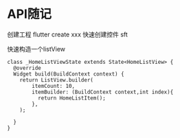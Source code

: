 # API随记

创建工程 flutter create xxx
快速创建控件 sft

快速构造一个listView

```
class _HomeListViewState extends State<HomeListView> {
  @override
  Widget build(BuildContext context) {
    return ListView.builder(
        itemCount: 10,
        itemBuilder: (BuildContext context,int index){
          return HomeListItem();
        },
    );
      
  }
}
```